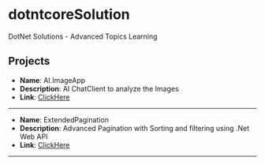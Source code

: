# dotntcoreSolution
DotNet Solutions - Advanced Topics Learning
## Projects

   - **Name**: AI.ImageApp
   - **Description**: AI ChatClient to analyze the Images 
   - **Link**: [ClickHere](https://github.com/r-manimaran/dotnetcore-Advanced/tree/master/AI.ImageApp)
-----------------------------------------------
  - **Name**: ExtendedPagination
   - **Description**: Advanced Pagination with Sorting and filtering using .Net Web API
   - **Link**: [ClickHere](https://github.com/r-manimaran/dotnetcore-Advanced/tree/master/ExtendedPagination)
-----------------------------------------------
